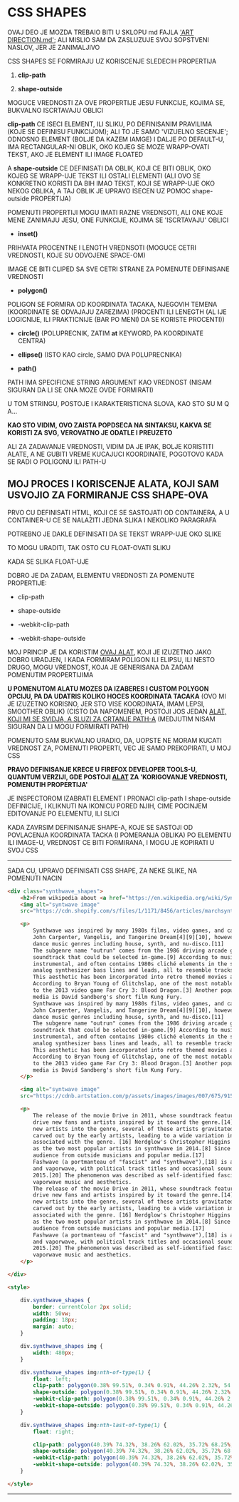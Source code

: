 # CSS SHAPES

OVAJ DEO JE MOZDA TREBAIO BITI U SKLOPU md FAJLA ['ART DIRECTION.md'](./2.%20ART%20DIRECTION.md); ALI MISLIO SAM DA ZASLUZUJE SVOJ SOPSTVENI NASLOV, JER JE ZANIMALJIVO

CSS SHAPES SE FORMIRAJU UZ KORISCENJE SLEDECIH PROPERTIJA

1. **clip-path**

1. **shape-outside**

MOGUCE VREDNOSTI ZA OVE PROPERTIJE JESU FUNKCIJE, KOJIMA SE, BUKVALNO ISCRTAVAJU OBLICI

**clip-path** CE ISECI ELEMENT, ILI SLIKU, PO DEFINISANIM PRAVILIMA (KOJE SE DEFINISU FUNKCIJOM); ALI TO JE SAMO 'VIZUELNO SECENJE'; ODNOSNO ELEMENT (BOLJE DA KAZEM IAMGE) I DALJE PO DEFAULT-U, IMA RECTANGULAR-NI OBLIK, OKO KOJEG SE MOZE WRAPP-OVATI TEKST, AKO JE ELEMENT ILI IMAGE FLOATED

A **shape-outside** CE DEFINISATI DA OBLIK, KOJI CE BITI OBLIK, OKO KOJEG SE WRAPP-UJE TEKST ILI OSTALI ELEMENTI (ALI OVO SE KONKRETNO KORISTI DA BIH IMAO TEKST, KOJI SE WRAPP-UJE OKO NEKOG OBLIKA, A TAJ OBLIK JE UPRAVO ISECEN UZ POMOC shape-outside PROPERTIJA)

POMENUTI PROPERTIJI MOGU IMATI RAZNE VREDNSOTI, ALI ONE KOJE MENE ZANIMAJU JESU, ONE FUNKCIJE, KOJIMA SE 'ISCRTAVAJU' OBLICI

- **inset()**

PRIHVATA PROCENTNE I LENGTH VREDNSOTI (MOGUCE CETRI VREDNOSTI, KOJE SU ODVOJENE SPACE-OM)

IMAGE CE BITI CLIPED SA SVE CETRI STRANE ZA POMENUTE DEFINISANE VREDNOSTI

- **polygon()**

POLIGON SE FORMIRA OD KOORDINATA TACAKA, NJEGOVIH TEMENA (KOORDINATE SE ODVAJAJU ZAREZIMA) (PROCENTI ILI LENEGTH (AL IJE LOGICNIJE, ILI PRAKTICNIJE (BAR PO MENI) DA SE KORISTE PROCENTI))

- **circle()** (POLUPRECNIK, ZATIM **at** KEYWORD, PA KOORDINATE CENTRA) 

- **ellipse()** (ISTO KAO circle, SAMO DVA POLUPRECNIKA)

- **path()**

PATH IMA SPECIFICNE STRING ARGUMENT KAO VREDNOST (NISAM SIGURAN DA LI SE ONA MOZE OVDE FORMIRATI)

U TOM STRINGU, POSTOJE I KARAKTERISTICNA SLOVA, KAO STO SU M Q A...

**KAO STO VIDIM, OVO ZAISTA POPDSECA NA SINTAKSU, KAKVA SE KORISTI ZA SVG, VEROVATNO JE ODATLE I PREUZETO**

ALI ZA ZADAVANJE VREDNOSTI, VIDIM DA JE IPAK, BOLJE KORISTITI ALATE, A NE GUBITI VREME KUCAJUCI KOORDINATE, POGOTOVO KADA SE RADI O POLIGONU ILI PATH-U

## MOJ PROCES I KORISCENJE ALATA, KOJI SAM USVOJIO ZA FORMIRANJE CSS SHAPE-OVA

PRVO CU DEFINISATI HTML, KOJI CE SE SASTOJATI OD CONTAINERA, A U CONTAINER-U CE SE NALAZITI JEDNA SLIKA I NEKOLIKO PARAGRAFA

POTREBNO JE DAKLE DEFINISATI DA SE TEKST WRAPP-UJE OKO SLIKE

TO MOGU URADITI, TAK OSTO CU FLOAT-OVATI SLIKU

KADA SE SLIKA FLOAT-UJE

DOBRO JE DA ZADAM, ELEMENTU VREDNOSTI ZA POMENUTE PROPERTIJE:

- clip-path

- shape-outside

- -webkit-clip-path

- -webkit-shape-outside

MOJ PRINCIP JE DA KORISTIM [OVAJ ALAT](https://bennettfeely.com/clippy/), KOJI JE IZUZETNO JAKO DOBRO URADJEN, I KADA FORMIRAM POLIGON ILI ELIPSU, ILI NESTO DRUGO, MOGU VREDNOST, KOJA JE GENERISANA DA ZADAM POMENUTIM PROPERTIJIMA

**U POMENUTOM ALATU MOZES DA IZABERES I CUSTOM POLYGON OPCIJU, PA DA UDATRIS KOLIKO HOCES KOORDINATA TACAKA** (OVO MI JE IZUZETNO KORISNO, JER STO VISE KOORDINATA, IMAM LEPSI, SMOOTHER OBLIK) (CISTO DA NAPOMENEM, POSTOJI JOS JEDAN [ALAT, KOJI MI SE SVIDJA, A SLUZI ZA CRTANJE PATH-A](https://codepen.io/anthonydugois/pen/mewdyZ) (MEDJUTIM NISAM SIGURAN DA LI MOGU FORMIRATI PATH)

POMENUTO SAM BUKVALNO URADIO, DA, UOPSTE NE MORAM KUCATI VREDNOST ZA, POMENUTI PROPERTI, VEC JE SAMO PREKOPIRATI, U MOJ CSS

**PRAVO DEFINISANJE KRECE U FIREFOX DEVELOPER TOOLS-U, QUANTUM VERZIJI, GDE POSTOJI [ALAT](https://www.mozilla.org/en-US/firefox/67.0a2/whatsnew/#devtools) ZA 'KORIGOVANJE VREDNOSTI, POMENUTIH PROPERTIJA'**

JE INSPECTOROM IZABRATI ELEMENT I PRONACI clip-path I shape-outside DEFINICIJE, I KLIKNUTI NA IKONICU PORED NJIH, CIME POCINJEM EDITOVANJE PO ELEMENTU, ILI SLICI

KADA ZAVRSIM DEFINISANJE SHAPE-A, KOJE SE SASTOJI OD POVLACENJA KOORDINATA TACKA (I POMERANJA OBLIKA) PO ELEMENTU ILI IMAGE-U, VREDNOST CE BITI FORMIRANA, I MOGU JE KOPIRATI U SVOJ CSS

****

SADA CU, UPRAVO DEFINISATI CSS SHAPE, ZA NEKE SLIKE, NA POMENUTI NACIN

```HTML
<div class="synthwave_shapes">
    <h2>From wikipedia about <a href="https://en.wikipedia.org/wiki/Synthwave">Synthwave</a></h2>
    <img alt="syntwave image" 
    src="https://cdn.shopify.com/s/files/1/1171/8456/articles/marchsynthwave_grande.png?v=1521076153">

    <p>
        Synthwave was inspired by many 1980s films, video games, and cartoons,[8] as well as composers such as
        John Carpenter, Vangelis, and Tangerine Dream[4][9][10], however the genre itself arose from electronic
        dance music genres including house, synth, and nu-disco.[11]
        The subgenre name "outrun" comes from the 1986 driving arcade game Out Run, which was known for its
        soundtrack that could be selected in-game.[9] According to musician Perturbator (James Kent), the style is mainly
        instrumental, and often contains 1980s cliché elements in the sound such as electronic drums, gated reverb, and
        analog synthesizer bass lines and leads, all to resemble tracks from that time period.[12]
        This aesthetic has been incorporated into retro themed movies and video games featuring synthwave artists.
        According to Bryan Young of Glitchslap, one of the most notable examples of this is Power Glove's soundtrack
        to the 2013 video game Far Cry 3: Blood Dragon.[3] Another popular example of the genre crossing into other
        media is David Sandberg's short film Kung Fury.
        Synthwave was inspired by many 1980s films, video games, and cartoons,[8] as well as composers such as
        John Carpenter, Vangelis, and Tangerine Dream[4][9][10], however the genre itself arose from electronic
        dance music genres including house, synth, and nu-disco.[11]
        The subgenre name "outrun" comes from the 1986 driving arcade game Out Run, which was known for its
        soundtrack that could be selected in-game.[9] According to musician Perturbator (James Kent), the style is mainly
        instrumental, and often contains 1980s cliché elements in the sound such as electronic drums, gated reverb, and
        analog synthesizer bass lines and leads, all to resemble tracks from that time period.[12]
        This aesthetic has been incorporated into retro themed movies and video games featuring synthwave artists.
        According to Bryan Young of Glitchslap, one of the most notable examples of this is Power Glove's soundtrack
        to the 2013 video game Far Cry 3: Blood Dragon.[3] Another popular example of the genre crossing into other
        media is David Sandberg's short film Kung Fury.
    </p>

    <img alt="syntwave image"
    src="https://cdnb.artstation.com/p/assets/images/images/007/675/915/large/oscar-chow-wallpaper-retrosunset3.jpg?1507774793">

    <p>
        The release of the movie Drive in 2011, whose soundtrack featured several synthwave artists, helped
        drive new fans and artists inspired by it toward the genre.[14][15] Following the various influxes of
        new artists into the genre, several of these artists gravitated toward specific aspects of synthwave
        carved out by the early artists, leading to a wide variation in styles between artists who are
        associated with the genre. [16] Nerdglow's Christopher Higgins cited Electric Youth and Kavinsky
        as the two most popular artists in synthwave in 2014.[8] Since 2015, synthwave has reached a broader
        audience from outside musicians and popular media.[17]
        Fashwave (a portmanteau of "fascist" and "synthwave"),[18] is a largely instrumental subgenre of synthwave
        and vaporwave, with political track titles and occasional soundbites,[19] that originated on YouTube circa
        2015.[20] The phenomenon was described as self-identified fascists and alt-right members appropriating
        vaporwave music and aesthetics.
        The release of the movie Drive in 2011, whose soundtrack featured several synthwave artists, helped
        drive new fans and artists inspired by it toward the genre.[14][15] Following the various influxes of
        new artists into the genre, several of these artists gravitated toward specific aspects of synthwave
        carved out by the early artists, leading to a wide variation in styles between artists who are
        associated with the genre. [16] Nerdglow's Christopher Higgins cited Electric Youth and Kavinsky
        as the two most popular artists in synthwave in 2014.[8] Since 2015, synthwave has reached a broader
        audience from outside musicians and popular media.[17]
        Fashwave (a portmanteau of "fascist" and "synthwave"),[18] is a largely instrumental subgenre of synthwave
        and vaporwave, with political track titles and occasional soundbites,[19] that originated on YouTube circa
        2015.[20] The phenomenon was described as self-identified fascists and alt-right members appropriating
        vaporwave music and aesthetics.
    </p>

</div>

<style>

    div.synthwave_shapes {
        border: currentColor 2px solid;
        width: 50vw;
        padding: 18px;
        margin: auto;
    }

    div.synthwave_shapes img {
        width: 480px;
    }

    div.synthwave_shapes img:nth-of-type(1) {
        float: left;
        clip-path: polygon(0.38% 99.51%, 0.34% 0.91%, 44.26% 2.32%, 54.38% 3.72%, 58.88% 2.63%, 62.42% 2.5%, 65.29% 2.8%, 68.01% 2.01%, 69.41% 3.6%, 68.79% 6.22%, 68.38% 10.79%, 69.83% 12.69%, 70.58% 14.66%, 71.13% 17.19%, 70.71% 20.44%, 71.25% 22.68%, 72.97% 24.18%, 74.83% 25.59%, 75.34% 26.99%, 74.42% 28.7%, 73.79% 31.28%, 74.83% 33.18%, 74.63% 34.76%, 75.04% 36.07%, 74.42% 37.37%, 74.42% 39.52%, 75.25% 41.1%, 74.42% 43.37%, 69% 44.39%, 65.04% 46.26%, 62.54% 50.65%, 61.92% 55.2%, 61.3% 59.45%, 62.31% 62.92%, 64.16% 65.43%, 66.88% 69.09%, 69.61% 71.55%, 71.87% 74.14%, 74.37% 78.08%, 76.67% 81.46%, 79.79% 85.95%, 81.04% 89.88%, 81.87% 93.53%, 81.66% 96.34%, 81.66% 99.71%);
        shape-outside: polygon(0.38% 99.51%, 0.34% 0.91%, 44.26% 2.32%, 54.38% 3.72%, 58.88% 2.63%, 62.42% 2.5%, 65.29% 2.8%, 68.01% 2.01%, 69.41% 3.6%, 68.79% 6.22%, 68.38% 10.79%, 69.83% 12.69%, 70.58% 14.66%, 71.13% 17.19%, 70.71% 20.44%, 71.25% 22.68%, 72.97% 24.18%, 74.83% 25.59%, 75.34% 26.99%, 74.42% 28.7%, 73.79% 31.28%, 74.83% 33.18%, 74.63% 34.76%, 75.04% 36.07%, 74.42% 37.37%, 74.42% 39.52%, 75.25% 41.1%, 74.42% 43.37%, 69% 44.39%, 65.04% 46.26%, 62.54% 50.65%, 61.92% 55.2%, 61.3% 59.45%, 62.31% 62.92%, 64.16% 65.43%, 66.88% 69.09%, 69.61% 71.55%, 71.87% 74.14%, 74.37% 78.08%, 76.67% 81.46%, 79.79% 85.95%, 81.04% 89.88%, 81.87% 93.53%, 81.66% 96.34%, 81.66% 99.71%);
        -webkit-clip-path: polygon(0.38% 99.51%, 0.34% 0.91%, 44.26% 2.32%, 54.38% 3.72%, 58.88% 2.63%, 62.42% 2.5%, 65.29% 2.8%, 68.01% 2.01%, 69.41% 3.6%, 68.79% 6.22%, 68.38% 10.79%, 69.83% 12.69%, 70.58% 14.66%, 71.13% 17.19%, 70.71% 20.44%, 71.25% 22.68%, 72.97% 24.18%, 74.83% 25.59%, 75.34% 26.99%, 74.42% 28.7%, 73.79% 31.28%, 74.83% 33.18%, 74.63% 34.76%, 75.04% 36.07%, 74.42% 37.37%, 74.42% 39.52%, 75.25% 41.1%, 74.42% 43.37%, 69% 44.39%, 65.04% 46.26%, 62.54% 50.65%, 61.92% 55.2%, 61.3% 59.45%, 62.31% 62.92%, 64.16% 65.43%, 66.88% 69.09%, 69.61% 71.55%, 71.87% 74.14%, 74.37% 78.08%, 76.67% 81.46%, 79.79% 85.95%, 81.04% 89.88%, 81.87% 93.53%, 81.66% 96.34%, 81.66% 99.71%);
        -webkit-shape-outside: polygon(0.38% 99.51%, 0.34% 0.91%, 44.26% 2.32%, 54.38% 3.72%, 58.88% 2.63%, 62.42% 2.5%, 65.29% 2.8%, 68.01% 2.01%, 69.41% 3.6%, 68.79% 6.22%, 68.38% 10.79%, 69.83% 12.69%, 70.58% 14.66%, 71.13% 17.19%, 70.71% 20.44%, 71.25% 22.68%, 72.97% 24.18%, 74.83% 25.59%, 75.34% 26.99%, 74.42% 28.7%, 73.79% 31.28%, 74.83% 33.18%, 74.63% 34.76%, 75.04% 36.07%, 74.42% 37.37%, 74.42% 39.52%, 75.25% 41.1%, 74.42% 43.37%, 69% 44.39%, 65.04% 46.26%, 62.54% 50.65%, 61.92% 55.2%, 61.3% 59.45%, 62.31% 62.92%, 64.16% 65.43%, 66.88% 69.09%, 69.61% 71.55%, 71.87% 74.14%, 74.37% 78.08%, 76.67% 81.46%, 79.79% 85.95%, 81.04% 89.88%, 81.87% 93.53%, 81.66% 96.34%, 81.66% 99.71%);
    }

    div.synthwave_shapes img:nth-last-of-type(1) {
        float: right;

        clip-path: polygon(40.39% 74.32%, 38.26% 62.02%, 35.72% 68.25%, 32.71% 62.24%, 29.29% 66.33%, 29.51% 63.24%, 30.08% 59.09%, 30.92% 54.6%, 31.49% 51.38%, 32.54% 47.33%, 34.01% 44.5%, 35.66% 41.95%, 37.24% 38.73%, 39.88% 35.33%, 42.17% 34.15%, 43.96% 33.05%, 45.67% 31.97%, 47.54% 31.52%, 49.51% 31.06%, 52.13% 31.66%, 54.83% 32.39%, 56.5% 33.18%, 58.17% 34.02%, 60.04% 36.07%, 61.71% 37.74%, 63.17% 39.52%, 64.62% 41.47%, 65.67% 43.37%, 99.63% 39.94%, 99.62% 55.52%, 99.63% 61.02%, 99.84% 70.76%, 98.81% 80.93%, 97.73% 85.88%, 96.67% 90.24%, 92.92% 97.24%, 46.49% 100.44%, 47.29% 97.11%, 47.49% 91.42%, 47.92% 85.91%, 47.92% 81.13%, 46.66% 80.62%, 46.45% 76.86%, 45.83% 73.01%, 43.54% 70.08%);
        shape-outside: polygon(40.39% 74.32%, 38.26% 62.02%, 35.72% 68.25%, 32.71% 62.24%, 29.29% 66.33%, 29.51% 63.24%, 30.08% 59.09%, 30.92% 54.6%, 31.49% 51.38%, 32.54% 47.33%, 34.01% 44.5%, 35.66% 41.95%, 37.24% 38.73%, 39.88% 35.33%, 42.17% 34.15%, 43.96% 33.05%, 45.67% 31.97%, 47.54% 31.52%, 49.51% 31.06%, 52.13% 31.66%, 54.83% 32.39%, 56.5% 33.18%, 58.17% 34.02%, 60.04% 36.07%, 61.71% 37.74%, 63.17% 39.52%, 64.62% 41.47%, 65.67% 43.37%, 99.63% 39.94%, 99.62% 55.52%, 99.63% 61.02%, 99.84% 70.76%, 98.81% 80.93%, 97.73% 85.88%, 96.67% 90.24%, 92.92% 97.24%, 46.49% 100.44%, 47.29% 97.11%, 47.49% 91.42%, 47.92% 85.91%, 47.92% 81.13%, 46.66% 80.62%, 46.45% 76.86%, 45.83% 73.01%, 43.54% 70.08%);
        -webkit-clip-path: polygon(40.39% 74.32%, 38.26% 62.02%, 35.72% 68.25%, 32.71% 62.24%, 29.29% 66.33%, 29.51% 63.24%, 30.08% 59.09%, 30.92% 54.6%, 31.49% 51.38%, 32.54% 47.33%, 34.01% 44.5%, 35.66% 41.95%, 37.24% 38.73%, 39.88% 35.33%, 42.17% 34.15%, 43.96% 33.05%, 45.67% 31.97%, 47.54% 31.52%, 49.51% 31.06%, 52.13% 31.66%, 54.83% 32.39%, 56.5% 33.18%, 58.17% 34.02%, 60.04% 36.07%, 61.71% 37.74%, 63.17% 39.52%, 64.62% 41.47%, 65.67% 43.37%, 99.63% 39.94%, 99.62% 55.52%, 99.63% 61.02%, 99.84% 70.76%, 98.81% 80.93%, 97.73% 85.88%, 96.67% 90.24%, 92.92% 97.24%, 46.49% 100.44%, 47.29% 97.11%, 47.49% 91.42%, 47.92% 85.91%, 47.92% 81.13%, 46.66% 80.62%, 46.45% 76.86%, 45.83% 73.01%, 43.54% 70.08%);
        -webkit-shape-outside: polygon(40.39% 74.32%, 38.26% 62.02%, 35.72% 68.25%, 32.71% 62.24%, 29.29% 66.33%, 29.51% 63.24%, 30.08% 59.09%, 30.92% 54.6%, 31.49% 51.38%, 32.54% 47.33%, 34.01% 44.5%, 35.66% 41.95%, 37.24% 38.73%, 39.88% 35.33%, 42.17% 34.15%, 43.96% 33.05%, 45.67% 31.97%, 47.54% 31.52%, 49.51% 31.06%, 52.13% 31.66%, 54.83% 32.39%, 56.5% 33.18%, 58.17% 34.02%, 60.04% 36.07%, 61.71% 37.74%, 63.17% 39.52%, 64.62% 41.47%, 65.67% 43.37%, 99.63% 39.94%, 99.62% 55.52%, 99.63% 61.02%, 99.84% 70.76%, 98.81% 80.93%, 97.73% 85.88%, 96.67% 90.24%, 92.92% 97.24%, 46.49% 100.44%, 47.29% 97.11%, 47.49% 91.42%, 47.92% 85.91%, 47.92% 81.13%, 46.66% 80.62%, 46.45% 76.86%, 45.83% 73.01%, 43.54% 70.08%);
    }

</style>
```

****
